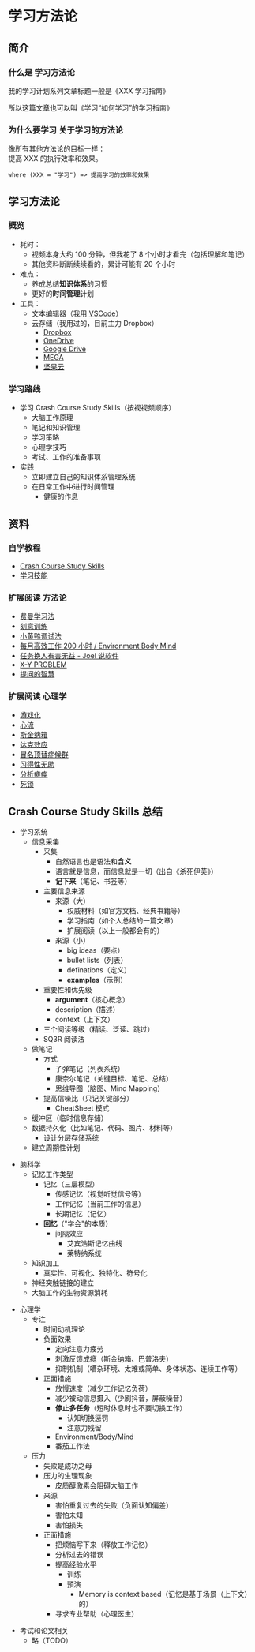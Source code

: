 # 学习方法论

## 简介

### 什么是 学习方法论

我的学习计划系列文章标题一般是《XXX 学习指南》

所以这篇文章也可以叫《学习“如何学习”的学习指南》

### 为什么要学习 关于学习的方法论

像所有其他方法论的目标一样：  
提高 XXX 的执行效率和效果。

`where (XXX = "学习") => 提高学习的效率和效果`

## 学习方法论

### 概览

- 耗时：
  - 视频本身大约 100 分钟，但我花了 8 个小时才看完（包括理解和笔记）
  - 其他资料断断续续看的，累计可能有 20 个小时
- 难点：
  - 养成总结**知识体系**的习惯
  - 更好的**时间管理**计划
- 工具：
  - 文本编辑器（我用 [VSCode](https://code.visualstudio.com/)）
  - 云存储（我用过的，目前主力 Dropbox）
    - [Dropbox](https://www.dropbox.com/)
    - [OneDrive](https://onedrive.live.com/)
    - [Google Drive](https://www.google.com/drive/download/backup-and-sync/)
    - [MEGA](https://mega.nz/)
    - [坚果云](https://www.jianguoyun.com/)

### 学习路线

- 学习 Crash Course Study Skills（按视视频顺序）
  - 大脑工作原理
  - 笔记和知识管理
  - 学习策略
  - 心理学技巧
  - 考试、工作的准备事项
- 实践
  - 立即建立自己的知识体系管理系统
  - 在日常工作中进行时间管理
    - 健康的作息

## 资料

### 自学教程

- [Crash Course Study Skills](https://www.youtube.com/watch?v=IhuwS5ZLwKY&list=PL8dPuuaLjXtNcAJRf3bE1IJU6nMfHj86W)
- [学习技能](https://www.bilibili.com/video/av16785517)

### 扩展阅读 方法论

- [费曼学习法](https://wiki.mbalib.com/wiki/%E8%B4%B9%E6%9B%BC%E5%AD%A6%E4%B9%A0%E6%B3%95)
- [刻意训练](https://www.zhihu.com/question/65785362)
- [小黄鸭调试法](https://zh.wikipedia.org/zh-hans/%E5%B0%8F%E9%BB%84%E9%B8%AD%E8%B0%83%E8%AF%95%E6%B3%95)
- [每月高效工作 200 小时 / Environment Body Mind](https://wanqu.co/a/5765/%E6%AF%8F%E6%9C%88%E9%AB%98%E6%95%88%E5%B7%A5%E4%BD%9C-200-%E5%B0%8F%E6%97%B6/)
- [任务换人有害无益 - Joel 说软件](https://www.kancloud.cn/wizardforcel/joel-on-software/99190)
- [X-Y PROBLEM](https://coolshell.cn/articles/10804.html)
- [提问的智慧](https://github.com/ryanhanwu/How-To-Ask-Questions-The-Smart-Way/blob/master/README-zh_CN.md)

### 扩展阅读 心理学

- [游戏化](https://zhuanlan.zhihu.com/p/45980716)
- [心流](<https://en.wikipedia.org/wiki/Flow_(psychology)>)
- [斯金纳箱](https://www.gcores.com/radios/97874)
- [达克效应](https://zh.wikipedia.org/wiki/%E8%BE%BE%E5%85%8B%E6%95%88%E5%BA%94)
- [冒名顶替症候群](https://zh.wikipedia.org/wiki/%E5%86%92%E5%90%8D%E9%A0%82%E6%9B%BF%E7%97%87%E5%80%99%E7%BE%A4)
- [习得性无助](https://www.zhihu.com/question/26518056)
- [分析瘫痪](https://blog.devopszen.com/analysis-paralysis)
- [死锁](https://zh.wikipedia.org/wiki/%E6%AD%BB%E9%94%81)

## Crash Course Study Skills 总结

- 学习系统
  - 信息采集
    - 采集
      - 自然语言也是语法和**含义**
      - 语言就是信息，而信息就是一切（出自《杀死伊芙》）
      - **记下来**（笔记、书签等）
    - 主要信息来源
      - 来源（大）
        - 权威材料（如官方文档、经典书籍等）
        - 学习指南（如个人总结的一篇文章）
        - 扩展阅读（以上一般都会有的）
      - 来源（小）
        - big ideas（要点）
        - bullet lists（列表）
        - definations（定义）
        - **examples**（示例）
    - 重要性和优先级
      - **argument**（核心概念）
      - description（描述）
      - context（上下文）
    - 三个阅读等级（精读、泛读、跳过）
    - SQ3R 阅读法
  - 做笔记
    - 方式
      - 子弹笔记（列表系统）
      - 康奈尔笔记（关键目标、笔记、总结）
      - 思维导图（脑图、Mind Mapping）
    - 提高信噪比（只记关键部分）
      - CheatSheet 模式
  - 缓冲区（临时信息存储）
  - 数据持久化（比如笔记、代码、图片、材料等）
    - 设计分层存储系统
  - 建立周期性计划

* 脑科学
  - 记忆工作类型
    - 记忆（三层模型）
      - 传感记忆（视觉听觉信号等）
      - 工作记忆（当前工作的信息）
      - 长期记忆（记忆）
    - **回忆**（"学会"的本质）
      - 间隔效应
        - 艾宾浩斯记忆曲线
        - 莱特纳系统
  - 知识加工
    - 真实性、可视化、独特化、符号化
  - 神经突触链接的建立
  - 大脑工作的生物资源消耗

- 心理学
  - 专注
    - 时间动机理论
    - 负面效果
      - 定向注意力疲劳
      - 刺激反馈成瘾（斯金纳箱、巴普洛夫）
      - 抑制机制（嘈杂环境、太难或简单、身体状态、连续工作等）
    - 正面措施
      - 放慢速度（减少工作记忆负荷）
      - 减少被动信息摄入（少刷抖音，屏蔽噪音）
      - **停止多任务**（短时休息时也不要切换工作）
        - 认知切换惩罚
        - 注意力残留
      - Environment/Body/Mind
      - 番茄工作法
  - 压力
    - 失败是成功之母
    - 压力的生理现象
      - 皮质醇激素会阻碍大脑工作
    - 来源
      - 害怕重复过去的失败（负面认知偏差）
      - 害怕未知
      - 害怕损失
    - 正面措施
      - 把烦恼写下来（释放工作记忆）
      - 分析过去的错误
      - 提高经验水平
        - 训练
        - 预演
          - Memory is context based（记忆是基于场景（上下文）的）
      - 寻求专业帮助（心理医生）

* 考试和论文相关
  - 略（TODO）
